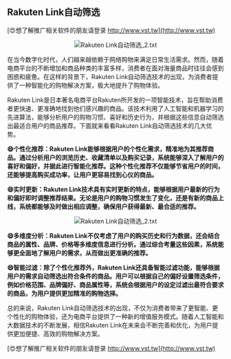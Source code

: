 ## **Rakuten Link自动筛选**

[😍想了解推广相关软件的朋友请登录 http://www.vst.tw](http://www.vst.tw)

 <center><img src="https://vst.tw/MP4/tuiguang/png/1.png" alt="Rakuten Link自动筛选_2.txt"></center>

在当今数字化时代，人们越来越依赖于网络购物来满足日常生活需求。然而，随着电商平台的不断增加和商品种类的丰富多样，消费者在面对海量商品时往往会感到困惑和疲惫。在这样的背景下，Rakuten Link自动筛选技术的出现，为消费者提供了一种智能化的购物解决方案，极大地提升了购物体验。

Rakuten Link是日本著名电商平台Rakuten所开发的一项智能技术，旨在帮助消费者更快速、更准确地找到他们感兴趣的商品。该技术利用了人工智能和机器学习的先进算法，能够分析用户的购物习惯、喜好和历史行为，并根据这些信息自动筛选出最适合用户的商品推荐。下面就来看看Rakuten Link自动筛选技术的几大优势。

**😄个性化推荐：Rakuten Link能够根据用户的个性化需求，精准地为其推荐商品。通过分析用户的浏览历史、收藏清单以及购买记录，系统能够深入了解用户的喜好和偏好，并据此进行智能化推荐。这种个性化推荐不仅能够节省用户的时间，还能够提高购买成功率，让用户更容易找到心仪的商品。**

**😄实时更新：Rakuten Link技术具有实时更新的特点，能够根据用户最新的行为和偏好即时调整推荐结果。无论是用户的购物习惯发生了变化，还是有新的商品上线，系统都能够及时做出相应调整，确保用户获得最新、最合适的推荐。**

 <center><img src="https://vst.tw/MP4/tuiguang/png/4.png" alt="Rakuten Link自动筛选_2.txt"></center>

**😄多维度分析：Rakuten Link不仅考虑了用户的购买历史和行为数据，还会结合商品的属性、品牌、价格等多维度信息进行分析。通过综合考量这些因素，系统能够更全面地了解用户的需求，从而做出更准确的推荐。**

**😄智能过滤：除了个性化推荐外，Rakuten Link还具备智能过滤功能，能够根据用户的需求自动筛选出符合条件的商品。用户可以根据自己的偏好设置筛选条件，例如价格范围、品牌偏好、商品属性等，系统会根据用户的设定过滤出最符合要求的商品，为用户提供更加精准的购物选择。**

总的来说，Rakuten Link自动筛选技术的出现，不仅为消费者带来了更智能、更个性化的购物体验，还为电商平台提供了一种新的增值服务模式。随着人工智能和大数据技术的不断发展，相信Rakuten Link在未来会不断完善和优化，为用户提供更加便捷、高效的购物解决方案。

[😍想了解推广相关软件的朋友请登录 http://www.vst.tw](http://www.vst.tw)



